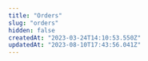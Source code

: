 ```yaml
---
title: "Orders"
slug: "orders"
hidden: false
createdAt: "2023-03-24T14:10:53.550Z"
updatedAt: "2023-08-10T17:43:56.041Z"
---
```

